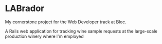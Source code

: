 # LABrador

My cornerstone project for the Web Developer track at Bloc.  

A Rails web application for tracking wine sample requests at the large-scale production winery where I'm employed


